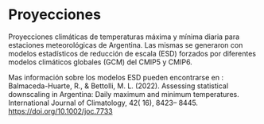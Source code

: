 # Proyecciones
Proyecciones climáticas de temperaturas máxima y mínima diaria para estaciones meteorológicas de Argentina. Las mismas se generaron con modelos estadísticos de reducción de escala (ESD) forzados por diferentes modelos climáticos globales (GCM) del CMIP5 y CMIP6.

Mas información sobre los modelos ESD pueden encontrarse en :
Balmaceda-Huarte, R., & Bettolli, M. L. (2022). Assessing statistical downscaling in Argentina: Daily maximum and minimum temperatures. International Journal of Climatology, 42( 16), 8423– 8445. https://doi.org/10.1002/joc.7733
